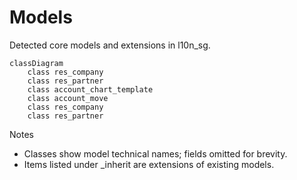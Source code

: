 # Models

Detected core models and extensions in l10n_sg.

```mermaid
classDiagram
    class res_company
    class res_partner
    class account_chart_template
    class account_move
    class res_company
    class res_partner
```

Notes
- Classes show model technical names; fields omitted for brevity.
- Items listed under _inherit are extensions of existing models.

